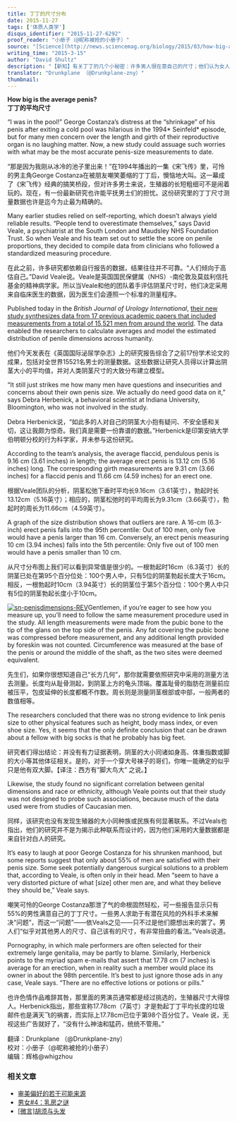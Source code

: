 ```yaml
---
title: 丁丁的尺寸分布
date: 2015-11-27
tags: ['体质人类学']
disqus_identifier: "2015-11-27-6292"
proof_reader: "小册子（@昵称被抢的小册子）"
source: "[Science](http://news.sciencemag.org/biology/2015/03/how-big-average-penis)"
writing_time: "2015-3-15"
author: "David Shultz"
description: "【新知】有关丁丁的几个小秘密：许多男人很在意自己的尺寸；他们认为女人也很在意他们的尺寸；多数男人都认为自己的尺寸偏小。那么，究竟多大的尺寸才算“适中”？个体间差异有多大？正确的测量方法是什么？请看本文介绍的最新研究，千万别信百度～"
translator: "Drunkplane （@Drunkplane-zny）"
thumbnail:
---
```


**How big is the average penis?**  
**丁丁的平均尺寸**

“I was in the pool!” George Costanza’s distress at the “shrinkage” of his penis after exiting a cold pool was hilarious in the 1994* Seinfeld* episode, but for many men concern over the length and girth of their reproductive organ is no laughing matter. Now, a new study could assuage such worries with what may be the most accurate penis-size measurements to date.

“那是因为我刚从冰冷的池子里出来！”在1994年播出的一集《宋飞传》里，可怜的男主角George Costanza在被朋友嘲笑萎缩的丁丁后，懊恼地大叫。这一幕成了《宋飞传》经典的搞笑桥段，但对许多男士来说，生殖器的长短粗细可不是闹着玩的。现在，有一份最新研究也许能平抚男士们的担忧。这份研究里的丁丁尺寸测量数据也许是迄今为止最为精确的。

Many earlier studies relied on self-reporting, which doesn’t always yield reliable results. “People tend to overestimate themselves,” says David Veale, a psychiatrist at the South London and Maudsley NHS Foundation Trust. So when Veale and his team set out to settle the score on penile proportions, they decided to compile data from clinicians who followed a standardized measuring procedure.

在此之前，许多研究都依赖自行报告的数据，结果往往并不可靠。“人们倾向于高估自己。”David Veale说。Veale是英国国民保健属（NHS）-南伦敦及莫兹利信托基金的精神病学家。所以当Veale和他的团队着手评估阴茎尺寸时，他们决定采用来自临床医生的数据，因为医生们会遵照一个标准的测量程序。

Published today in the *British Journal of Urology International*, [their new study synthesizes data from 17 previous academic papers that included measurements from a total of 15,521 men from around the world](http://doi.wiley.com/10.1111/bju.13010). The data enabled the researchers to calculate averages and model the estimated distribution of penile dimensions across humanity.

他们今天发表在《英国国际泌尿学杂志》上的研究报告综合了之前17份学术论文的成果，包括对全世界15521名男士的测量数据。这些数据让研究人员得以计算出阴茎大小的平均值，并对人类阴茎尺寸的大致分布建立模型。

“It still just strikes me how many men have questions and insecurities and concerns about their own penis size. We actually do need good data on it,” says Debra Herbenick, a behavioral scientist at Indiana University, Bloomington, who was not involved in the study.

Debra Herbenick说，“如此多的人对自己的阴茎大小抱有疑问、不安全感和关切，这让我颇为惊奇。我们真是需要一份靠谱的数据。”Herbenick是印第安纳大学伯明顿分校的行为科学家，并未参与这份研究。

According to the team’s analysis, the average flaccid, pendulous penis is 9.16 cm (3.61 inches) in length; the average erect penis is 13.12 cm (5.16 inches) long. The corresponding girth measurements are 9.31 cm (3.66 inches) for a flaccid penis and 11.66 cm (4.59 inches) for an erect one.

根据Veale团队的分析，阴茎松弛下垂时平均长9.16cm（3.61英寸），勃起时长13.12cm（5.16英寸）；相应的，阴茎松弛时的平均周长为9.31cm（3.66英寸），勃起时的周长为11.66cm（4.59英寸）。

A graph of the size distribution shows that outliers are rare. A 16-cm (6.3-inch) erect penis falls into the 95th percentile: Out of 100 men, only five would have a penis larger than 16 cm. Conversely, an erect penis measuring 10 cm (3.94 inches) falls into the 5th percentile: Only five out of 100 men would have a penis smaller than 10 cm.

从尺寸分布图上我们可以看到异常值是很少的。一根勃起时16cm（6.3英寸）长的阴茎已处在第95个百分位处：100个男人中，只有5位的阴茎勃起长度大于16cm。相反，一根勃起时10cm（3.94英寸）长的阴茎位于第5个百分位：100个男人中只有5位的阴茎勃起长度小于10cm。

[![sn-penisdimensions-REV](https://headsalon.org/wordpress/wp-content/uploads/2015/11/sn-penisdimensions-REV.png)](https://headsalon.org/wordpress/wp-content/uploads/2015/11/sn-penisdimensions-REV.png)Gentlemen, if you’re eager to see how you measure up, you’ll need to follow the same measurement procedure used in the study. All length measurements were made from the pubic bone to the tip of the glans on the top side of the penis. Any fat covering the pubic bone was compressed before measurement, and any additional length provided by foreskin was not counted. Circumference was measured at the base of the penis or around the middle of the shaft, as the two sites were deemed equivalent.

先生们，如果你很想知道自己“长方几何”，那你就需要依照研究中采用的测量方法去测量。长度均从耻骨测起，到阴茎上方的龟头顶端。覆盖耻骨的脂肪在测量前应被压平，包皮延伸的长度都概不作数。周长则是测量阴茎根部或中部，一般两者的数值相等。

The researchers concluded that there was no strong evidence to link penis size to other physical features such as height, body mass index, or even shoe size. Yes, it seems that the only definite conclusion that can be drawn about a fellow with big socks is that he probably has big feet.

研究者们得出结论：并没有有力证据表明，阴茎的大小同诸如身高、体重指数或脚的大小等其他体征相关。是的，对于一个穿大号袜子的哥们，你唯一能确定的似乎只是他有双大脚。【译注：西方有“脚大鸟大” 之说。】

Likewise, the study found no significant correlation between genital dimensions and race or ethnicity, although Veale points out that their study was not designed to probe such associations, because much of the data used were from studies of Caucasian men.

同样，该研究也没有发现生殖器的大小同种族或民族有何显著联系。不过Veals也指出，他们的研究并不是为揭示此种联系而设计的，因为他们采用的大量数据都是来自针对白人的研究。

It’s easy to laugh at poor George Costanza for his shrunken manhood, but some reports suggest that only about 55% of men are satisfied with their penis size. Some seek potentially dangerous surgical solutions to a problem that, according to Veale, is often only in their head. Men “seem to have a very distorted picture of what [size] other men are, and what they believe they should be,” Veale says.

嘲笑可怜的George Costanza那泄了气的命根固然轻松，可一些报告显示只有55%的男性满意自己的丁丁尺寸。一些男人求助于有潜在风险的外科手术来解决“问题”，而这一“问题”——依Veals之见——只不过是他们臆想出来的罢了。男人们“似乎对其他男人的尺寸、自己该有的尺寸，有非常扭曲的看法。”Veals说道。

Pornography, in which male performers are often selected for their extremely large genitalia, may be partly to blame. Similarly, Herbenick points to the myriad spam e-mails that assert that 17.78 cm (7 inches) is average for an erection, when in reality such a member would place its owner in about the 98th percentile. It’s best to just ignore those ads in any case, Veale says. “There are no effective lotions or potions or pills.”

也许色情作品难辞其咎，那里面的男演员通常都是经过挑选的，生殖器尺寸大得惊人。Herbenick指出，那些宣称17.78cm（7英寸）才是勃起丁丁平均长度的垃圾邮件也是满天飞的祸害，而实际上17.78cm已位于第98个百分位了。Veale 说，无视这些广告就好了，“没有什么神油和猛药，统统不管用。”


翻译：Drunkplane （@Drunkplane-zny）  
校对：小册子（@昵称被抢的小册子）  
编辑：辉格@whigzhou


### 相关文章

* [审美偏好的若干可能来源](https://headsalon.org/archives/5588.html "审美偏好的若干可能来源")
* [男女#4：乳房之谜](https://headsalon.org/archives/5073.html "男女#4：乳房之谜")
* [[微言]胡须与头发](https://headsalon.org/archives/5046.html "[微言]胡须与头发")

